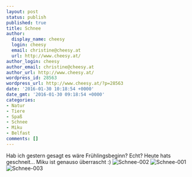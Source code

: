 ```yaml
---
layout: post
status: publish
published: true
title: Schnee
author:
  display_name: cheesy
  login: cheesy
  email: christine@cheesy.at
  url: http://www.cheesy.at/
author_login: cheesy
author_email: christine@cheesy.at
author_url: http://www.cheesy.at/
wordpress_id: 28563
wordpress_url: http://www.cheesy.at/?p=28563
date: '2016-01-30 10:18:54 +0000'
date_gmt: '2016-01-30 09:18:54 +0000'
categories:
- Natur
- Tiere
- Spaß
- Schnee
- Miku
- Belfast
comments: []
---
```

Hab ich gestern gesagt es wäre Frühlingsbeginn? Echt? Heute hats geschneit... Miku ist genauso überrascht :)
![Schnee-002](http://www.cheesy.at/wp-content/uploads/Schnee-0021.jpg)
![Schnee-001](http://www.cheesy.at/wp-content/uploads/Schnee-0011.jpg)
![Schnee-003](http://www.cheesy.at/wp-content/uploads/Schnee-0031.jpg)

